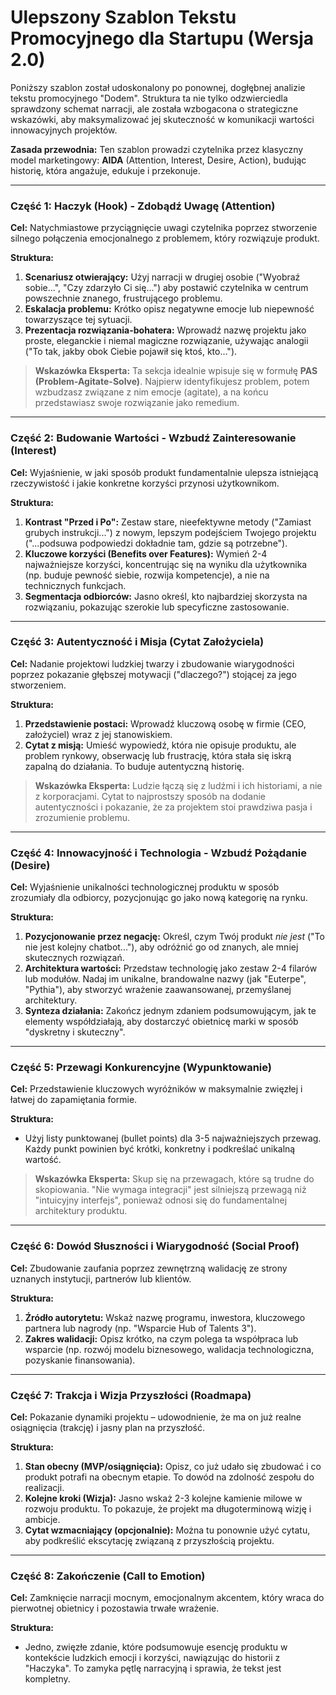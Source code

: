 # Ulepszony Szablon Tekstu Promocyjnego dla Startupu (Wersja 2.0)

Poniższy szablon został udoskonalony po ponownej, dogłębnej analizie tekstu promocyjnego "Dodem". Struktura ta nie tylko odzwierciedla sprawdzony schemat narracji, ale została wzbogacona o strategiczne wskazówki, aby maksymalizować jej skuteczność w komunikacji wartości innowacyjnych projektów.

**Zasada przewodnia:** Ten szablon prowadzi czytelnika przez klasyczny model marketingowy: **AIDA** (Attention, Interest, Desire, Action), budując historię, która angażuje, edukuje i przekonuje.

---

### **Część 1: Haczyk (Hook) - Zdobądź Uwagę (Attention)**

**Cel:** Natychmiastowe przyciągnięcie uwagi czytelnika poprzez stworzenie silnego połączenia emocjonalnego z problemem, który rozwiązuje produkt.

**Struktura:**
1.  **Scenariusz otwierający:** Użyj narracji w drugiej osobie ("Wyobraź sobie...", "Czy zdarzyło Ci się...") aby postawić czytelnika w centrum powszechnie znanego, frustrującego problemu.
2.  **Eskalacja problemu:** Krótko opisz negatywne emocje lub niepewność towarzyszące tej sytuacji.
3.  **Prezentacja rozwiązania-bohatera:** Wprowadź nazwę projektu jako proste, eleganckie i niemal magiczne rozwiązanie, używając analogii ("To tak, jakby obok Ciebie pojawił się ktoś, kto...").

> **Wskazówka Eksperta:** Ta sekcja idealnie wpisuje się w formułę **PAS (Problem-Agitate-Solve)**. Najpierw identyfikujesz problem, potem wzbudzasz związane z nim emocje (agitate), a na końcu przedstawiasz swoje rozwiązanie jako remedium.

---

### **Część 2: Budowanie Wartości - Wzbudź Zainteresowanie (Interest)**

**Cel:** Wyjaśnienie, w jaki sposób produkt fundamentalnie ulepsza istniejącą rzeczywistość i jakie konkretne korzyści przynosi użytkownikom.

**Struktura:**
1.  **Kontrast "Przed i Po":** Zestaw stare, nieefektywne metody ("Zamiast grubych instrukcji...") z nowym, lepszym podejściem Twojego projektu ("...podsuwa podpowiedzi dokładnie tam, gdzie są potrzebne").
2.  **Kluczowe korzyści (Benefits over Features):** Wymień 2-4 najważniejsze korzyści, koncentrując się na wyniku dla użytkownika (np. buduje pewność siebie, rozwija kompetencje), a nie na technicznych funkcjach.
3.  **Segmentacja odbiorców:** Jasno określ, kto najbardziej skorzysta na rozwiązaniu, pokazując szerokie lub specyficzne zastosowanie.

---

### **Część 3: Autentyczność i Misja (Cytat Założyciela)**

**Cel:** Nadanie projektowi ludzkiej twarzy i zbudowanie wiarygodności poprzez pokazanie głębszej motywacji ("dlaczego?") stojącej za jego stworzeniem.

**Struktura:**
1.  **Przedstawienie postaci:** Wprowadź kluczową osobę w firmie (CEO, założyciel) wraz z jej stanowiskiem.
2.  **Cytat z misją:** Umieść wypowiedź, która nie opisuje produktu, ale problem rynkowy, obserwację lub frustrację, która stała się iskrą zapalną do działania. To buduje autentyczną historię.

> **Wskazówka Eksperta:** Ludzie łączą się z ludźmi i ich historiami, a nie z korporacjami. Cytat to najprostszy sposób na dodanie autentyczności i pokazanie, że za projektem stoi prawdziwa pasja i zrozumienie problemu.

---

### **Część 4: Innowacyjność i Technologia - Wzbudź Pożądanie (Desire)**

**Cel:** Wyjaśnienie unikalności technologicznej produktu w sposób zrozumiały dla odbiorcy, pozycjonując go jako nową kategorię na rynku.

**Struktura:**
1.  **Pozycjonowanie przez negację:** Określ, czym Twój produkt *nie jest* ("To nie jest kolejny chatbot..."), aby odróżnić go od znanych, ale mniej skutecznych rozwiązań.
2.  **Architektura wartości:** Przedstaw technologię jako zestaw 2-4 filarów lub modułów. Nadaj im unikalne, brandowalne nazwy (jak "Euterpe", "Pythia"), aby stworzyć wrażenie zaawansowanej, przemyślanej architektury.
3.  **Synteza działania:** Zakończ jednym zdaniem podsumowującym, jak te elementy współdziałają, aby dostarczyć obietnicę marki w sposób "dyskretny i skuteczny".

---

### **Część 5: Przewagi Konkurencyjne (Wypunktowanie)**

**Cel:** Przedstawienie kluczowych wyróżników w maksymalnie zwięzłej i łatwej do zapamiętania formie.

**Struktura:**
*   Użyj listy punktowanej (bullet points) dla 3-5 najważniejszych przewag. Każdy punkt powinien być krótki, konkretny i podkreślać unikalną wartość.

> **Wskazówka Eksperta:** Skup się na przewagach, które są trudne do skopiowania. "Nie wymaga integracji" jest silniejszą przewagą niż "intuicyjny interfejs", ponieważ odnosi się do fundamentalnej architektury produktu.

---

### **Część 6: Dowód Słuszności i Wiarygodność (Social Proof)**

**Cel:** Zbudowanie zaufania poprzez zewnętrzną walidację ze strony uznanych instytucji, partnerów lub klientów.

**Struktura:**
1.  **Źródło autorytetu:** Wskaż nazwę programu, inwestora, kluczowego partnera lub nagrody (np. "Wsparcie Hub of Talents 3").
2.  **Zakres walidacji:** Opisz krótko, na czym polega ta współpraca lub wsparcie (np. rozwój modelu biznesowego, walidacja technologiczna, pozyskanie finansowania).

---

### **Część 7: Trakcja i Wizja Przyszłości (Roadmapa)**

**Cel:** Pokazanie dynamiki projektu – udowodnienie, że ma on już realne osiągnięcia (trakcję) i jasny plan na przyszłość.

**Struktura:**
1.  **Stan obecny (MVP/osiągnięcia):** Opisz, co już udało się zbudować i co produkt potrafi na obecnym etapie. To dowód na zdolność zespołu do realizacji.
2.  **Kolejne kroki (Wizja):** Jasno wskaż 2-3 kolejne kamienie milowe w rozwoju produktu. To pokazuje, że projekt ma długoterminową wizję i ambicje.
3.  **Cytat wzmacniający (opcjonalnie):** Można tu ponownie użyć cytatu, aby podkreślić ekscytację związaną z przyszłością projektu.

---

### **Część 8: Zakończenie (Call to Emotion)**

**Cel:** Zamknięcie narracji mocnym, emocjonalnym akcentem, który wraca do pierwotnej obietnicy i pozostawia trwałe wrażenie.

**Struktura:**
*   Jedno, zwięzłe zdanie, które podsumowuje esencję produktu w kontekście ludzkich emocji i korzyści, nawiązując do historii z "Haczyka". To zamyka pętlę narracyjną i sprawia, że tekst jest kompletny.
